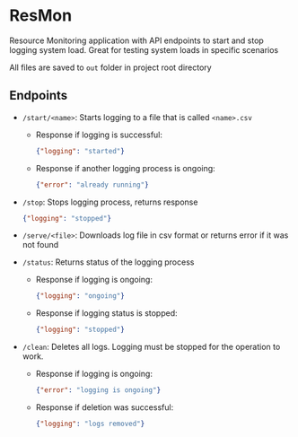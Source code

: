 # ResMon
Resource Monitoring application with API endpoints to start and stop logging system load. Great for testing system loads in specific scenarios

All files are saved to `out` folder in project root directory
## Endpoints
* `/start/<name>`: Starts logging to a file that is called `<name>.csv`
  
  - Response if logging is successful:
    ```json
    {"logging": "started"}
    ```
  - Response if another logging process is ongoing:
    ```json
    {"error": "already running"}
    ```
* `/stop`: Stops logging process, returns response
  ```json
  {"logging": "stopped"}
  ```
* `/serve/<file>`: Downloads log file in csv format or returns error if it was not found
* `/status`: Returns status of the logging process
  -  Response if logging is ongoing:
        ```json
        {"logging": "ongoing"}
        ```
  -  Response if logging status is stopped:
        ```json
        {"logging": "stopped"}
        ```
* `/clean`: Deletes all logs. Logging must be stopped for the operation to work.
    -  Response if logging is ongoing:
        ```json
        {"error": "logging is ongoing"}
        ```
  -  Response if deletion was successful:
        ```json
        {"logging": "logs removed"}
        ```